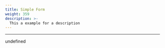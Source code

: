 ```yaml
---
title: Simple Form
weight: 359
description: >-
  This a example for a description
---
```


---

undefined
